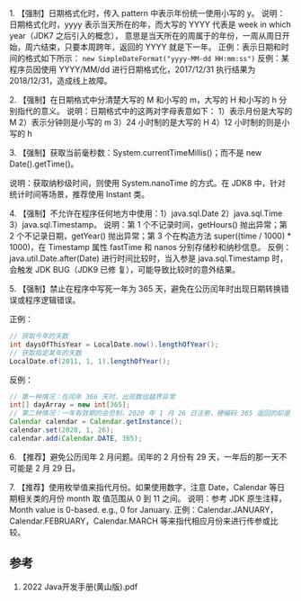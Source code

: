 1\. 【强制】日期格式化时，传入 pattern 中表示年份统一使用小写的 y。
说明：日期格式化时，yyyy 表示当天所在的年，而大写的 YYYY 代表是 week in which year（JDK7 之后引入的概念）， 意思是当天所在的周属于的年份，一周从周日开始，周六结束，只要本周跨年，返回的 YYYY 就是下一年。
正例：表示日期和时间的格式如下所示： `new SimpleDateFormat("yyyy-MM-dd HH:mm:ss")`
反例：某程序员因使用 YYYY/MM/dd 进行日期格式化，2017/12/31 执行结果为 2018/12/31，造成线上故障。

2\. 【强制】在日期格式中分清楚大写的 M 和小写的 m，大写的 H 和小写的 h 分别指代的意义。
说明：日期格式中的这两对字母表意如下：
1）表示月份是大写的 M
2）表示分钟则是小写的 m
3）24 小时制的是大写的 H
4）12 小时制的则是小写的 h

3\. 【强制】获取当前毫秒数：System.currentTimeMillis()；而不是 new Date().getTime()。

说明：获取纳秒级时间，则使用 System.nanoTime 的方式。在 JDK8 中，针对统计时间等场景，推荐使用 Instant 类。

4\. 【强制】不允许在程序任何地方中使用：1）java.sql.Date 2）java.sql.Time 3）java.sql.Timestamp。
说明：第 1 个不记录时间，getHours() 抛出异常；第 2 个不记录日期，getYear() 抛出异常；第 3 个在构造方法 super((time / 1000) * 1000)，在 Timestamp 属性 fastTime 和 nanos 分别存储秒和纳秒信息。 反例：java.util.Date.after(Date) 进行时间比较时，当入参是 java.sql.Timestamp 时，会触发 JDK BUG（JDK9 已修 复），可能导致比较时的意外结果。

5\. 【强制】禁止在程序中写死一年为 365 天，避免在公历闰年时出现日期转换错误或程序逻辑错误。

正例：

```java
// 获取今年的天数
int daysOfThisYear = LocalDate.now().lengthOfYear();
// 获取指定某年的天数
LocalDate.of(2011, 1, 1).lengthOfYear();
```

反例：

```java
// 第一种情况：在闰年 366 天时，出现数组越界异常
int[] dayArray = new int[365];
// 第二种情况：一年有效期的会员制，2020 年 1 月 26 日注册，硬编码 365 返回的却是 2021 年 1 月 25 日
Calendar calendar = Calendar.getInstance();
calendar.set(2020, 1, 26);
calendar.add(Calendar.DATE, 365);
```

6\. 【推荐】避免公历闰年 2 月问题。闰年的 2 月份有 29 天，一年后的那一天不可能是 2 月 29 日。

7\. 【推荐】使用枚举值来指代月份。如果使用数字，注意 Date，Calendar 等日期相关类的月份 month 取 值范围从 0 到 11 之间。
说明：参考 JDK 原生注释，Month value is 0-based. e.g., 0 for January.
正例：Calendar.JANUARY，Calendar.FEBRUARY，Calendar.MARCH 等来指代相应月份来进行传参或比较。

## 参考

1. 2022 Java开发手册(黄山版).pdf

